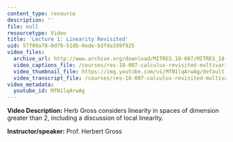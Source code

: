 ```yaml
---
content_type: resource
description: ''
file: null
resourcetype: Video
title: 'Lecture 1: Linearity Revisited'
uid: 57f09a78-8d79-51db-0ede-b3fda199f925
video_files:
  archive_url: http://www.archive.org/download/MITRES.18-007/MITRES_18-007_Part4_lec1_300k.mp4
  video_captions_file: /courses/res-18-007-calculus-revisited-multivariable-calculus-fall-2011/7ea082110f345857838e42c8d4c99cdd_MfN1lqArwAg.vtt
  video_thumbnail_file: https://img.youtube.com/vi/MfN1lqArwAg/default.jpg
  video_transcript_file: /courses/res-18-007-calculus-revisited-multivariable-calculus-fall-2011/a97e7cb272448847518962ce904518e6_MfN1lqArwAg.pdf
video_metadata:
  youtube_id: MfN1lqArwAg
---
```


**Video Description:** Herb Gross considers linearity in spaces of dimension greater than 2, including a discussion of local linearity.

**Instructor/speaker:** Prof. Herbert Gross